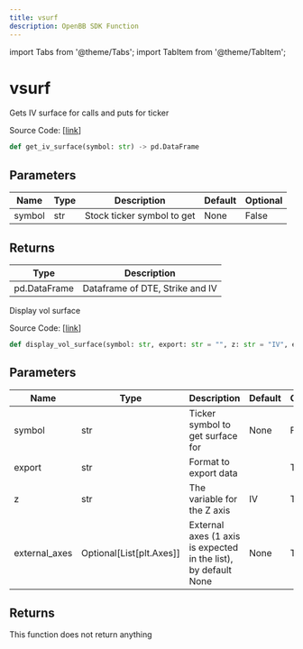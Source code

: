 ```yaml
---
title: vsurf
description: OpenBB SDK Function
---
```


import Tabs from '@theme/Tabs';
import TabItem from '@theme/TabItem';

# vsurf

<Tabs>
<TabItem value="model" label="Model" default>

Gets IV surface for calls and puts for ticker

Source Code: [[link](https://github.com/OpenBB-finance/OpenBBTerminal/tree/main/openbb_terminal/stocks/options/yfinance_model.py#L367)]

```python
def get_iv_surface(symbol: str) -> pd.DataFrame
```
## Parameters

| Name | Type | Description | Default | Optional |
| ---- | ---- | ----------- | ------- | -------- |
| symbol | str | Stock ticker symbol to get | None | False |

## Returns

| Type | Description |
| ---- | ----------- |
| pd.DataFrame | Dataframe of DTE, Strike and IV |



</TabItem>
<TabItem value="view" label="View">

Display vol surface

Source Code: [[link](https://github.com/OpenBB-finance/OpenBBTerminal/tree/main/openbb_terminal/stocks/options/yfinance_view.py#L1128)]

```python
def display_vol_surface(symbol: str, export: str = "", z: str = "IV", external_axes: Optional[List[matplotlib.axes._axes.Axes]] = None) -> None
```
## Parameters

| Name | Type | Description | Default | Optional |
| ---- | ---- | ----------- | ------- | -------- |
| symbol | str | Ticker symbol to get surface for | None | False |
| export | str | Format to export data |  | True |
| z | str | The variable for the Z axis | IV | True |
| external_axes | Optional[List[plt.Axes]] | External axes (1 axis is expected in the list), by default None | None | True |

## Returns

This function does not return anything



</TabItem>
</Tabs>